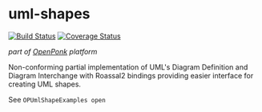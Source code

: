 # uml-shapes
[![Build Status](https://travis-ci.com/OpenPonk/uml-shapes.svg?branch=master)](https://travis-ci.com/OpenPonk/uml-shapes) [![Coverage Status](https://coveralls.io/repos/github/OpenPonk/uml-shapes/badge.svg?branch=master)](https://coveralls.io/github/OpenPonk/uml-shapes?branch=master)

*part of [OpenPonk](https://github.com/OpenPonk/openponk) platform*

Non-conforming partial implementation of UML's Diagram Definition and Diagram Interchange with Roassal2 bindings providing easier interface for creating UML shapes.

See `OPUmlShapeExamples open`
